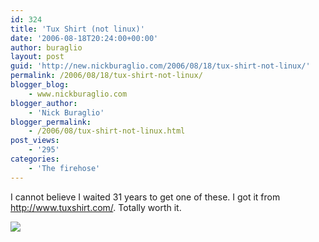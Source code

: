 ```yaml
---
id: 324
title: 'Tux Shirt (not linux)'
date: '2006-08-18T20:24:00+00:00'
author: buraglio
layout: post
guid: 'http://new.nickburaglio.com/2006/08/18/tux-shirt-not-linux/'
permalink: /2006/08/18/tux-shirt-not-linux/
blogger_blog:
    - www.nickburaglio.com
blogger_author:
    - 'Nick Buraglio'
blogger_permalink:
    - /2006/08/tux-shirt-not-linux.html
post_views:
    - '295'
categories:
    - 'The firehose'
---
```


I cannot believe I waited 31 years to get one of these. I got it from <http://www.tuxshirt.com/>. Totally worth it.

![](http://buraglio.com/nick/images/tuxshirt.jpg)